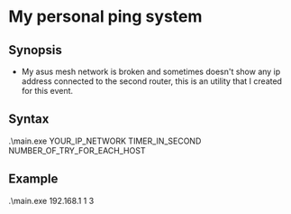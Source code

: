 # My personal ping system
## Synopsis
- My asus mesh network is broken and sometimes doesn't show any ip address connected to the second router, this is an utility that I created for this event.

## Syntax
.\main.exe YOUR_IP_NETWORK  TIMER_IN_SECOND  NUMBER_OF_TRY_FOR_EACH_HOST

## Example
.\main.exe 192.168.1  1  3
